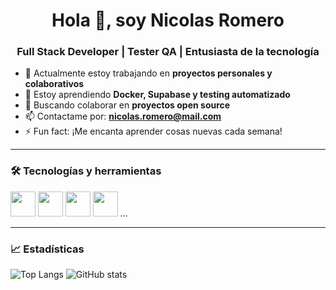 <h1 align="center">Hola 👋, soy Nicolas Romero</h1>
<h3 align="center">Full Stack Developer | Tester QA | Entusiasta de la tecnología</h3>

- 🔭 Actualmente estoy trabajando en **proyectos personales y colaborativos**
- 🌱 Estoy aprendiendo **Docker, Supabase y testing automatizado**
- 👯 Buscando colaborar en **proyectos open source**
- 📫 Contactame por: **nicolas.romero@mail.com**
- ⚡ Fun fact: ¡Me encanta aprender cosas nuevas cada semana!

---

### 🛠 Tecnologías y herramientas
<p align="left">
  <img src="https://cdn.jsdelivr.net/gh/devicons/devicon/icons/javascript/javascript-original.svg" width="40"/>
  <img src="https://cdn.jsdelivr.net/gh/devicons/devicon/icons/react/react-original.svg" width="40"/>
  <img src="https://cdn.jsdelivr.net/gh/devicons/devicon/icons/nodejs/nodejs-original.svg" width="40"/>
  <img src="https://cdn.jsdelivr.net/gh/devicons/devicon/icons/docker/docker-original.svg" width="40"/>
  ...
</p>

---

### 📈 Estadísticas
![Top Langs](https://github-readme-stats.vercel.app/api/top-langs/?username=tu_usuario&layout=compact)
![GitHub stats](https://github-readme-stats.vercel.app/api?username=tu_usuario&show_icons=true)

